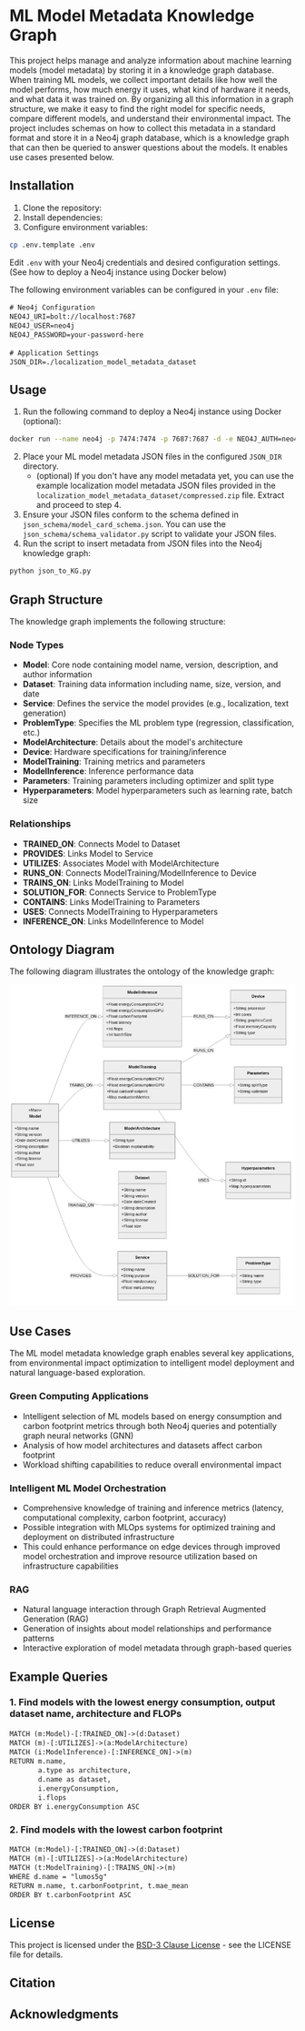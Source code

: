 # ML Model Metadata Knowledge Graph

This project helps manage and analyze information about machine learning models (model metadata) by storing it in a knowledge graph database. When training ML models, we collect important details like how well the model performs, how much energy it uses, what kind of hardware it needs, and what data it was trained on. By organizing all this information in a graph structure, we make it easy to find the right model for specific needs, compare different models, and understand their environmental impact. The project includes schemas on how to collect this metadata in a standard format and store it in a Neo4j graph database, which is a knowledge graph that can then be queried to answer questions about the models. It enables use cases presented below.

## Installation

1. Clone the repository:
2. Install dependencies:
3. Configure environment variables:
```bash
cp .env.template .env
```
Edit `.env` with your Neo4j credentials and desired configuration settings. (See how to deploy a Neo4j instance using Docker below)

The following environment variables can be configured in your `.env` file:

```env
# Neo4j Configuration
NEO4J_URI=bolt://localhost:7687
NEO4J_USER=neo4j
NEO4J_PASSWORD=your-password-here

# Application Settings
JSON_DIR=./localization_model_metadata_dataset
```

## Usage

1. Run the following command to deploy a Neo4j instance using Docker (optional):

```bash
docker run --name neo4j -p 7474:7474 -p 7687:7687 -d -e NEO4J_AUTH=neo4j/your-password-here neo4j:latest
```

2. Place your ML model metadata JSON files in the configured `JSON_DIR` directory. 
    - (optional) If you don't have any model metadata yet, you can use the example localization model metadata JSON files provided in the `localization_model_metadata_dataset/compressed.zip` file. Extract and proceed to step 4.
3. Ensure your JSON files conform to the schema defined in `json_schema/model_card_schema.json`. You can use the `json_schema/schema_validator.py` script to validate your JSON files.
4. Run the script to insert metadata from JSON files into the Neo4j knowledge graph:
```bash
python json_to_KG.py
```

## Graph Structure

The knowledge graph implements the following structure:

### Node Types

- **Model**: Core node containing model name, version, description, and author information
- **Dataset**: Training data information including name, size, version, and date
- **Service**: Defines the service the model provides (e.g., localization, text generation)
- **ProblemType**: Specifies the ML problem type (regression, classification, etc.)
- **ModelArchitecture**: Details about the model's architecture
- **Device**: Hardware specifications for training/inference
- **ModelTraining**: Training metrics and parameters
- **ModelInference**: Inference performance data
- **Parameters**: Training parameters including optimizer and split type
- **Hyperparameters**: Model hyperparameters such as learning rate, batch size

### Relationships

- **TRAINED_ON**: Connects Model to Dataset
- **PROVIDES**: Links Model to Service
- **UTILIZES**: Associates Model with ModelArchitecture
- **RUNS_ON**: Connects ModelTraining/ModelInference to Device
- **TRAINS_ON**: Links ModelTraining to Model
- **SOLUTION_FOR**: Connects Service to ProblemType
- **CONTAINS**: Links ModelTraining to Parameters
- **USES**: Connects ModelTraining to Hyperparameters
- **INFERENCE_ON**: Links ModelInference to Model

## Ontology Diagram

The following diagram illustrates the ontology of the knowledge graph:

![Ontology Diagram](fig/ontology_diagram.png)


## Use Cases

The ML model metadata knowledge graph enables several key applications, from environmental impact optimization to intelligent model deployment and natural language-based exploration.

### Green Computing Applications
- Intelligent selection of ML models based on energy consumption and carbon footprint metrics through both Neo4j queries and potentially graph neural networks (GNN)
- Analysis of how model architectures and datasets affect carbon footprint
- Workload shifting capabilities to reduce overall environmental impact

### Intelligent ML Model Orchestration
- Comprehensive knowledge of training and inference metrics (latency, computational complexity, carbon footprint, accuracy)
- Possible integration with MLOps systems for optimized training and deployment on distributed infrastructure
- This could enhance performance on edge devices through improved model orchestration and improve resource utilization based on infrastructure capabilities

### RAG
- Natural language interaction through Graph Retrieval Augmented Generation (RAG)
- Generation of insights about model relationships and performance patterns
- Interactive exploration of model metadata through graph-based queries

## Example Queries

### 1. Find models with the lowest energy consumption, output dataset name, architecture and FLOPs
```cypher
MATCH (m:Model)-[:TRAINED_ON]->(d:Dataset)
MATCH (m)-[:UTILIZES]->(a:ModelArchitecture)
MATCH (i:ModelInference)-[:INFERENCE_ON]->(m)
RETURN m.name, 
       a.type as architecture,
       d.name as dataset,
       i.energyConsumption,
       i.flops
ORDER BY i.energyConsumption ASC
```

### 2. Find models with the lowest carbon footprint
```cypher
MATCH (m:Model)-[:TRAINED_ON]->(d:Dataset)
MATCH (m)-[:UTILIZES]->(a:ModelArchitecture)
MATCH (t:ModelTraining)-[:TRAINS_ON]->(m)
WHERE d.name = "lumos5g"
RETURN m.name, t.carbonFootprint, t.mae_mean
ORDER BY t.carbonFootprint ASC
```

## License

This project is licensed under the [BSD-3 Clause License](LICENSE) - see the LICENSE file for details.

## Citation

## Acknowledgments

